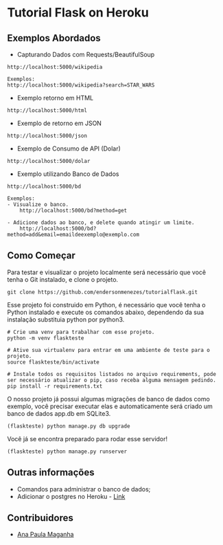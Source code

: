 # Tutorial Flask on Heroku

## Exemplos Abordados

- Capturando Dados com Requests/BeautifulSoup
```
http://localhost:5000/wikipedia

Exemplos:
http://localhost:5000/wikipedia?search=STAR_WARS
```
    
- Exemplo retorno em HTML
``` 
http://localhost:5000/html
```
- Exemplo de retorno em JSON
``` 
http://localhost:5000/json
```
- Exemplo de Consumo de API (Dolar)
``` 
http://localhost:5000/dolar
```
- Exemplo utilizando Banco de Dados
``` 
http://localhost:5000/bd

Exemplos:
- Visualize o banco.
    http://localhost:5000/bd?method=get

- Adicione dados ao banco, e delete quando atingir um limite.
    http://localhost:5000/bd?method=add&email=emaildeexemplo@exemplo.com
```

## Como Começar

Para testar e visualizar o projeto localmente será necessário que você tenha o Git instalado, e clone o projeto.
```
git clone https://github.com/endersonmenezes/tutorialflask.git
```
Esse projeto foi construido em Python, é necessário que você tenha o Python instalado e execute os comandos abaixo, dependendo da sua instalação substituia python por python3.
```shell
# Crie uma venv para trabalhar com esse projeto.
python -m venv flaskteste

# Ative sua virtualenv para entrar em uma ambiente de teste para o projeto.
source flaskteste/bin/activate

# Instale todos os requisitos listados no arquivo requirements, pode ser necessário atualizar o pip, caso receba alguma mensagem pedindo.
pip install -r requirements.txt
```
O nosso projeto já possui algumas migrações de banco de dados como exemplo, você precisar executar elas e automaticamente será criado um banco de dados app.db em SQLite3.
```shell
(flaskteste) python manage.py db upgrade
```

Você já se encontra preparado para rodar esse servidor!
```shell
(flaskteste) python manage.py runserver
```

## Outras informações

- Comandos para administrar o banco de dados;
- Adicionar o postgres no Heroku - [Link](https://elements.heroku.com/addons/heroku-postgresql)

## Contribuidores

- [Ana Paula Maganha](https://github.com/anamaganha)